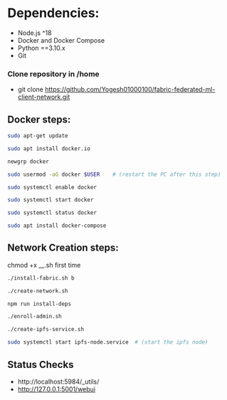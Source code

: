 # Dependencies:
- Node.js ^18
- Docker and Docker Compose
- Python ==3.10.x
- Git

### Clone repository in /home
- git clone https://github.com/Yogesh01000100/fabric-federated-ml-client-network.git

## Docker steps:

```bash
sudo apt-get update
```
```bash
sudo apt install docker.io
```
```bash
newgrp docker
```
```bash  
sudo usermod -aG docker $USER    # (restart the PC after this step)
```
```bash
sudo systemctl enable docker
```
```bash
sudo systemctl start docker
```
```bash
sudo systemctl status docker
```
```bash
sudo apt install docker-compose
```
## Network Creation steps:

chmod +x __.sh first time

```bash
./install-fabric.sh b
```
```bash
./create-network.sh
```
```bash
npm run install-deps
```
```bash
./enroll-admin.sh
```
```bash
./create-ipfs-service.sh
```
```bash
sudo systemctl start ipfs-node.service  # (start the ipfs node)
```

## Status Checks

- http://localhost:5984/_utils/
- http://127.0.0.1:5001/webui
